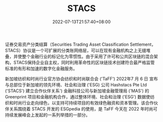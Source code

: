 ﻿---
weight: 
title: "STACS"
description: "证券交易资产分类结算（Securities Trading Asset Classification Settlement，STACS）协议是一个可扩展的分类账网络层，可以在现有金融机构之上无缝堆叠，并使整个金融行业的标记..."
date: 2022-07-13T21:57:40+08:00
lastmod: 2022-07-13T16:45:40+08:00
draft: false
authors: ["浮尘"]
featuredImage: "stacs.webp"
link: "https://stacs.io/"
tags: ["数字代币","STACS"]
categories: ["navigation"]
navigation: ["数字代币"]
lightgallery: true
toc: true
pinned: false
recommend: false
recommend1: false
---
证券交易资产分类结算（Securities Trading Asset Classification Settlement，STACS）协议是一个可扩展的分类账网络层，可以在现有金融机构之上无缝堆叠，并使整个金融行业的标记化为零惯性。由于采用了许可和公共区块链的混合架构，STACS保持企业自主权，同时利用革命性的区块链技术创建符合最严格监管标准的有形和加速的数字化金融服务。

新加坡纺织和时尚行业官方协会纺织和时尚联合会 ('TaFF') 2022年7 月 6 日 宣布与总部位于新加坡的领先环境、社会和治理 ('ESG) 公司 Hashstacs Pte Ltd ('STACS') 建立合作伙伴关系') 金融科技公司与新加坡金融管理局 ('MAS') 的 Greenprint 项目和金融机构合作，通过整体环境、社会和治理 ('ESG') 数据使纺织和时尚行业走向绿色，以支持可持续项目的有效绿色融资和资本管理。该合作伙伴关系围绕着 STACS 开发的 ESGpedia 的使用，是 TaFF 今天在 2022 年时尚可持续发展峰会上发起的一系列举措的一部分。

